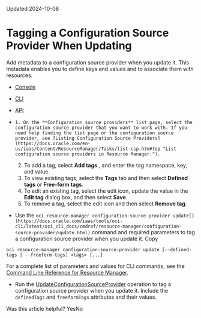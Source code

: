 Updated 2024-10-08
# Tagging a Configuration Source Provider When Updating
Add metadata to a configuration source provider when you update it. This metadata enables you to define keys and values and to associate them with resources.
  * [Console](https://docs.oracle.com/en-us/iaas/Content/ResourceManager/Tasks/tag-update-csp.htm)
  * [CLI](https://docs.oracle.com/en-us/iaas/Content/ResourceManager/Tasks/tag-update-csp.htm)
  * [API](https://docs.oracle.com/en-us/iaas/Content/ResourceManager/Tasks/tag-update-csp.htm)


  *     1. On the **Configuration source providers** list page, select the configuration source provider that you want to work with. If you need help finding the list page or the configuration source provider, see [Listing Configuration Source Providers](https://docs.oracle.com/en-us/iaas/Content/ResourceManager/Tasks/list-csp.htm#top "List configuration source providers in Resource Manager.").
    2. To add a tag, select **Add tags** , and enter the tag namespace, key, and value.
    3. To view existing tags, select the **Tags** tab and then select **Defined tags** or **Free-form tags**.
    4. To edit an existing tag, select the edit icon, update the value in the **Edit tag** dialog box, and then select **Save**.
    5. To remove a tag, select the edit icon and then select **Remove tag**.
  * Use the `oci resource-manager configuration-source-provider update[](https://docs.oracle.com/iaas/tools/oci-cli/latest/oci_cli_docs/cmdref/resource-manager/configuration-source-provider/update.html)` command and required parameters to tag a configuration source provider when you update it.
Copy
```
oci resource-manager configuration-source-provider update [--defined-tags | --freeform-tags] <tags> [...]
```

For a complete list of parameters and values for CLI commands, see the [Command Line Reference for Resource Manager](https://docs.oracle.com/iaas/tools/oci-cli/latest/oci_cli_docs/cmdref/resource-manager.html).
  * Run the [UpdateConfigurationSourceProvider](https://docs.oracle.com/iaas/api/#/en/resourcemanager/latest/ConfigurationSourceProvider/UpdateConfigurationSourceProvider) operation to tag a configuration source provider when you update it. Include the `definedTags` and `freeformTags` attributes and their values.


Was this article helpful?
YesNo

